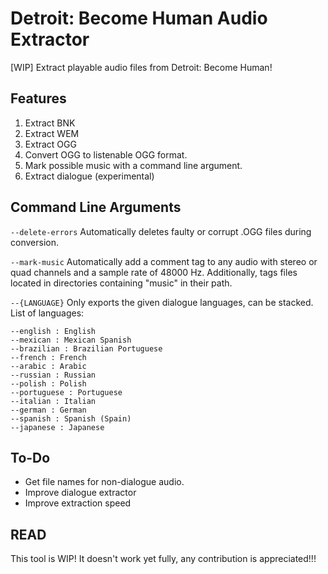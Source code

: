 # Detroit: Become Human Audio Extractor
[WIP] Extract playable audio files from Detroit: Become Human!

## Features
1. Extract BNK
2. Extract WEM
3. Extract OGG
4. Convert OGG to listenable OGG format.
5. Mark possible music with a command line argument.
6. Extract dialogue (experimental)

## Command Line Arguments
`--delete-errors`
Automatically deletes faulty or corrupt .OGG files during conversion.

`--mark-music`
Automatically add a comment tag to any audio with stereo or quad channels and a sample rate of 48000 Hz. Additionally, tags files located in directories containing "music" in their path.

`--{LANGUAGE}`
Only exports the given dialogue languages, can be stacked. 
List of languages:

```
--english : English
--mexican : Mexican Spanish
--brazilian : Brazilian Portuguese
--french : French
--arabic : Arabic
--russian : Russian
--polish : Polish
--portuguese : Portuguese
--italian : Italian
--german : German
--spanish : Spanish (Spain)
--japanese : Japanese
```
## To-Do
- Get file names for non-dialogue audio.
- Improve dialogue extractor
- Improve extraction speed
  
## READ
This tool is WIP! It doesn't work yet fully, any contribution is appreciated!!!
